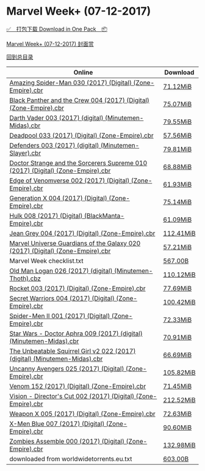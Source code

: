 # Marvel Week+ (07-12-2017)

[✅&emsp;打包下载 Download in One Pack&emsp;📦](https://pan.baidu.com/s/1eSCiTwu)

[Marvel Week+ (07-12-2017) 封面赏](/https://github.com/alicewish/markdown/blob/master/cover/Marvel-Week-07-12-2017-Covers.md)



[回到总目录](https://github.com/alicewish/markdown/blob/master/Catalogs.md)



Online | Download
--- | ---
[Amazing Spider-Man 030 (2017) (Digital) (Zone-Empire).cbr](https://github.com/alicewish/markdown/blob/master/comic/Amazing-Spider-Man-030-2017-Digital-Zone-Empire-cbr.md) | [71.12MiB](https://pan.baidu.com/s/1eSCiTwu#list/path=%2FMarvel%20Week%202017%20Q3%2FMarvel%20Week%2B%20%2807-12-2017%29%2F%E3%82%BF%E3%82%AD%E3%82%BD%E3%82%B3%E3%82%A4%E3%82%AA%E3%82%AF%E3%82%A8%E3%82%AD%E3%82%BF%E3%82%AA%E3%82%BB%E3%82%A4%E3%82%AD%E3%82%A4%E3%82%BD%E3%82%AD%E3%82%BD%E3%82%AB%E3%82%B1%E3%82%B1%E3%82%A4%E3%82%A8%E3%82%A4%E3%82%BF%E3%82%B9%E3%82%B1%E3%82%B1%E3%82%B3%E3%82%A8%E3%82%AD%E3%82%BB&parentPath=%2FMarvel%20Week%202017%20Q3)
[Black Panther and the Crew 004 (2017) (Digital) (Zone-Empire).cbr](https://github.com/alicewish/markdown/blob/master/comic/Black-Panther-Crew-004-2017-Digital-Zone-Empire-cbr.md) | [75.07MiB](https://pan.baidu.com/s/1eSCiTwu#list/path=%2FMarvel%20Week%202017%20Q3%2FMarvel%20Week%2B%20%2807-12-2017%29%2F%E3%82%BB%E3%82%AA%E3%82%AB%E3%82%AB%E3%82%A2%E3%82%A8%E3%82%BF%E3%82%A6%E3%82%BF%E3%82%A8%E3%82%B9%E3%82%A2%E3%82%BF%E3%82%AF%E3%82%B3%E3%82%AD%E3%82%B5%E3%82%AD%E3%82%A8%E3%82%B9%E3%82%B3%E3%82%AB%E3%82%BF%E3%82%A4%E3%82%AA%E3%82%AD%E3%82%A6%E3%82%AA%E3%82%AD%E3%82%BD%E3%82%B9%E3%82%A8&parentPath=%2FMarvel%20Week%202017%20Q3)
[Darth Vader 003 (2017) (digital) (Minutemen-Midas).cbr](https://github.com/alicewish/markdown/blob/master/comic/Darth-Vader-003-2017-digital-Minutemen-Midas-cbr.md) | [79.55MiB](https://pan.baidu.com/s/1eSCiTwu#list/path=%2FMarvel%20Week%202017%20Q3%2FMarvel%20Week%2B%20%2807-12-2017%29%2F%E3%82%BB%E3%82%A4%E3%82%AF%E3%82%BD%E3%82%B7%E3%82%A6%E3%82%B3%E3%82%AA%E3%82%B3%E3%82%A8%E3%82%AF%E3%82%BD%E3%82%AF%E3%82%BB%E3%82%B7%E3%82%BB%E3%82%AB%E3%82%B1%E3%82%A4%E3%82%B5%E3%82%A6%E3%82%AF%E3%82%AF%E3%82%B5%E3%82%A8%E3%82%AB%E3%82%BF%E3%82%BD%E3%82%B7%E3%82%B9%E3%82%A6%E3%82%B7&parentPath=%2FMarvel%20Week%202017%20Q3)
[Deadpool 033 (2017) (Digital) (Zone-Empire).cbr](https://github.com/alicewish/markdown/blob/master/comic/Deadpool-033-2017-Digital-Zone-Empire-cbr.md) | [57.56MiB](https://pan.baidu.com/s/1eSCiTwu#list/path=%2FMarvel%20Week%202017%20Q3%2FMarvel%20Week%2B%20%2807-12-2017%29%2F%E3%82%A8%E3%82%B7%E3%82%B7%E3%82%B7%E3%82%B7%E3%82%A6%E3%82%B1%E3%82%A6%E3%82%B7%E3%82%A2%E3%82%B9%E3%82%B3%E3%82%A2%E3%82%A6%E3%82%BD%E3%82%A4%E3%82%A6%E3%82%A6%E3%82%B9%E3%82%A2%E3%82%B3%E3%82%B1%E3%82%A2%E3%82%B5%E3%82%AF%E3%82%BB%E3%82%A4%E3%82%BD%E3%82%BB%E3%82%A4%E3%82%B1%E3%82%A2&parentPath=%2FMarvel%20Week%202017%20Q3)
[Defenders 003 (2017) (digital) (Minutemen-Slayer).cbr](https://github.com/alicewish/markdown/blob/master/comic/Defenders-003-2017-digital-Minutemen-Slayer-cbr.md) | [79.81MiB](https://pan.baidu.com/s/1eSCiTwu#list/path=%2FMarvel%20Week%202017%20Q3%2FMarvel%20Week%2B%20%2807-12-2017%29%2F%E3%82%AB%E3%82%B7%E3%82%A8%E3%82%B1%E3%82%AF%E3%82%AB%E3%82%A4%E3%82%AF%E3%82%A6%E3%82%B7%E3%82%AF%E3%82%AA%E3%82%A6%E3%82%A8%E3%82%A4%E3%82%A4%E3%82%BF%E3%82%BF%E3%82%B5%E3%82%A6%E3%82%A8%E3%82%AA%E3%82%A6%E3%82%A6%E3%82%A6%E3%82%A8%E3%82%A2%E3%82%AA%E3%82%B5%E3%82%B3%E3%82%B3%E3%82%AF&parentPath=%2FMarvel%20Week%202017%20Q3)
[Doctor Strange and the Sorcerers Supreme 010 (2017) (Digital) (Zone-Empire).cbr](https://github.com/alicewish/markdown/blob/master/comic/Doctor-Strange-Sorcerers-Supreme-010-2017-Digital-Zone-Empire-cbr.md) | [68.88MiB](https://pan.baidu.com/s/1eSCiTwu#list/path=%2FMarvel%20Week%202017%20Q3%2FMarvel%20Week%2B%20%2807-12-2017%29%2F%E3%82%B7%E3%82%AD%E3%82%B1%E3%82%A6%E3%82%A6%E3%82%AA%E3%82%A6%E3%82%AB%E3%82%A4%E3%82%BF%E3%82%AD%E3%82%A2%E3%82%B1%E3%82%B7%E3%82%AD%E3%82%B9%E3%82%B3%E3%82%BD%E3%82%A8%E3%82%B9%E3%82%B7%E3%82%B5%E3%82%B3%E3%82%B1%E3%82%B7%E3%82%A4%E3%82%B5%E3%82%AB%E3%82%A2%E3%82%B5%E3%82%BD%E3%82%AF&parentPath=%2FMarvel%20Week%202017%20Q3)
[Edge of Venomverse 002 (2017) (Digital) (Zone-Empire).cbr](https://github.com/alicewish/markdown/blob/master/comic/Edge-of-Venomverse-002-2017-Digital-Zone-Empire-cbr.md) | [61.93MiB](https://pan.baidu.com/s/1eSCiTwu#list/path=%2FMarvel%20Week%202017%20Q3%2FMarvel%20Week%2B%20%2807-12-2017%29%2F%E3%82%A8%E3%82%A2%E3%82%B1%E3%82%AF%E3%82%B3%E3%82%AD%E3%82%AF%E3%82%A6%E3%82%BF%E3%82%AF%E3%82%B5%E3%82%BF%E3%82%A4%E3%82%BB%E3%82%BF%E3%82%AD%E3%82%BB%E3%82%A4%E3%82%B9%E3%82%AF%E3%82%BD%E3%82%A8%E3%82%AF%E3%82%B9%E3%82%A4%E3%82%AD%E3%82%A4%E3%82%B7%E3%82%A8%E3%82%AD%E3%82%B3%E3%82%B7&parentPath=%2FMarvel%20Week%202017%20Q3)
[Generation X 004 (2017) (Digital) (Zone-Empire).cbr](https://github.com/alicewish/markdown/blob/master/comic/Generation-X-004-2017-Digital-Zone-Empire-cbr.md) | [75.14MiB](https://pan.baidu.com/s/1eSCiTwu#list/path=%2FMarvel%20Week%202017%20Q3%2FMarvel%20Week%2B%20%2807-12-2017%29%2F%E3%82%B1%E3%82%AF%E3%82%A8%E3%82%A8%E3%82%A2%E3%82%AA%E3%82%B1%E3%82%BB%E3%82%A6%E3%82%BF%E3%82%A4%E3%82%B3%E3%82%A8%E3%82%A2%E3%82%AA%E3%82%BB%E3%82%AB%E3%82%BD%E3%82%A6%E3%82%A2%E3%82%AF%E3%82%B3%E3%82%B7%E3%82%B1%E3%82%BD%E3%82%AF%E3%82%AA%E3%82%BF%E3%82%AF%E3%82%B1%E3%82%B1%E3%82%B7&parentPath=%2FMarvel%20Week%202017%20Q3)
[Hulk 008 (2017) (Digital) (BlackManta-Empire).cbr](https://github.com/alicewish/markdown/blob/master/comic/Hulk-008-2017-Digital-BlackManta-Empire-cbr.md) | [61.09MiB](https://pan.baidu.com/s/1eSCiTwu#list/path=%2FMarvel%20Week%202017%20Q3%2FMarvel%20Week%2B%20%2807-12-2017%29%2F%E3%82%B9%E3%82%B7%E3%82%A8%E3%82%A4%E3%82%AB%E3%82%A6%E3%82%B1%E3%82%B1%E3%82%A2%E3%82%A2%E3%82%AF%E3%82%AA%E3%82%B1%E3%82%AA%E3%82%AF%E3%82%B5%E3%82%B9%E3%82%BF%E3%82%AD%E3%82%BF%E3%82%B3%E3%82%AD%E3%82%B3%E3%82%BD%E3%82%BF%E3%82%B9%E3%82%A8%E3%82%B3%E3%82%A6%E3%82%B7%E3%82%A4%E3%82%AF&parentPath=%2FMarvel%20Week%202017%20Q3)
[Jean Grey 004 (2017) (Digital) (Zone-Empire).cbr](https://github.com/alicewish/markdown/blob/master/comic/Jean-Grey-004-2017-Digital-Zone-Empire-cbr.md) | [112.41MiB](https://pan.baidu.com/s/1eSCiTwu#list/path=%2FMarvel%20Week%202017%20Q3%2FMarvel%20Week%2B%20%2807-12-2017%29%2F%E3%82%B9%E3%82%B1%E3%82%A6%E3%82%BD%E3%82%BB%E3%82%BD%E3%82%B3%E3%82%BD%E3%82%AF%E3%82%A6%E3%82%BD%E3%82%A4%E3%82%A2%E3%82%A6%E3%82%A2%E3%82%BF%E3%82%B3%E3%82%BB%E3%82%B7%E3%82%B3%E3%82%BB%E3%82%BF%E3%82%BF%E3%82%BF%E3%82%B7%E3%82%AF%E3%82%AF%E3%82%A4%E3%82%BF%E3%82%AD%E3%82%B3%E3%82%AF&parentPath=%2FMarvel%20Week%202017%20Q3)
[Marvel Universe Guardians of the Galaxy 020 (2017) (Digital) (Zone-Empire).cbr](https://github.com/alicewish/markdown/blob/master/comic/Marvel-Universe-Guardians-of-Galaxy-020-2017-Digital-Zone-Empire-cbr.md) | [57.21MiB](https://pan.baidu.com/s/1eSCiTwu#list/path=%2FMarvel%20Week%202017%20Q3%2FMarvel%20Week%2B%20%2807-12-2017%29%2F%E3%82%BB%E3%82%B3%E3%82%B3%E3%82%B7%E3%82%BD%E3%82%AB%E3%82%B9%E3%82%BB%E3%82%AA%E3%82%A8%E3%82%BB%E3%82%BB%E3%82%BB%E3%82%A2%E3%82%B1%E3%82%BF%E3%82%A4%E3%82%AD%E3%82%A2%E3%82%AA%E3%82%BB%E3%82%AB%E3%82%B1%E3%82%AB%E3%82%BF%E3%82%AA%E3%82%A8%E3%82%A8%E3%82%B1%E3%82%BB%E3%82%A6%E3%82%A2&parentPath=%2FMarvel%20Week%202017%20Q3)
Marvel Week checklist.txt | [567.00B](https://pan.baidu.com/s/1eSCiTwu#list/path=%2FMarvel%20Week%202017%20Q3%2FMarvel%20Week%2B%20%2807-12-2017%29%2F%E3%82%AA%E3%82%A6%E3%82%AD%E3%82%AA%E3%82%B1%E3%82%A2%E3%82%B1%E3%82%A4%E3%82%BB%E3%82%B7%E3%82%A2%E3%82%B1%E3%82%BF%E3%82%B3%E3%82%B5%E3%82%B3%E3%82%A6%E3%82%B5%E3%82%AD%E3%82%A6%E3%82%AA%E3%82%A2%E3%82%A6%E3%82%AA%E3%82%A4%E3%82%B5%E3%82%A8%E3%82%BD%E3%82%BD%E3%82%B1%E3%82%B7%E3%82%AA&parentPath=%2FMarvel%20Week%202017%20Q3)
[Old Man Logan 026 (2017) (digital) (Minutemen-Thoth).cbz](https://github.com/alicewish/markdown/blob/master/comic/Old-Man-Logan-026-2017-digital-Minutemen-Thoth-cbz.md) | [110.12MiB](https://pan.baidu.com/s/1eSCiTwu#list/path=%2FMarvel%20Week%202017%20Q3%2FMarvel%20Week%2B%20%2807-12-2017%29%2F%E3%82%B1%E3%82%AD%E3%82%B1%E3%82%BD%E3%82%BF%E3%82%A8%E3%82%B3%E3%82%BF%E3%82%AB%E3%82%AA%E3%82%AB%E3%82%B9%E3%82%AF%E3%82%AD%E3%82%BD%E3%82%A8%E3%82%A8%E3%82%B9%E3%82%A8%E3%82%AD%E3%82%B7%E3%82%BB%E3%82%BD%E3%82%BB%E3%82%A8%E3%82%B5%E3%82%A4%E3%82%AB%E3%82%B7%E3%82%AD%E3%82%A2%E3%82%BD&parentPath=%2FMarvel%20Week%202017%20Q3)
[Rocket 003 (2017) (Digital) (Zone-Empire).cbr](https://github.com/alicewish/markdown/blob/master/comic/Rocket-003-2017-Digital-Zone-Empire-cbr.md) | [77.69MiB](https://pan.baidu.com/s/1eSCiTwu#list/path=%2FMarvel%20Week%202017%20Q3%2FMarvel%20Week%2B%20%2807-12-2017%29%2F%E3%82%AA%E3%82%B5%E3%82%B7%E3%82%A2%E3%82%B5%E3%82%B3%E3%82%B3%E3%82%A2%E3%82%A8%E3%82%AB%E3%82%BF%E3%82%A8%E3%82%AB%E3%82%B9%E3%82%A8%E3%82%B7%E3%82%BD%E3%82%B3%E3%82%B1%E3%82%B9%E3%82%B5%E3%82%B7%E3%82%AD%E3%82%A6%E3%82%B3%E3%82%B9%E3%82%B9%E3%82%BF%E3%82%AB%E3%82%A4%E3%82%B5%E3%82%AD&parentPath=%2FMarvel%20Week%202017%20Q3)
[Secret Warriors 004 (2017) (Digital) (Zone-Empire).cbr](https://github.com/alicewish/markdown/blob/master/comic/Secret-Warriors-004-2017-Digital-Zone-Empire-cbr.md) | [100.42MiB](https://pan.baidu.com/s/1eSCiTwu#list/path=%2FMarvel%20Week%202017%20Q3%2FMarvel%20Week%2B%20%2807-12-2017%29%2F%E3%82%AB%E3%82%A6%E3%82%A2%E3%82%AB%E3%82%BD%E3%82%A6%E3%82%BF%E3%82%B3%E3%82%B9%E3%82%B1%E3%82%B9%E3%82%AD%E3%82%B3%E3%82%A4%E3%82%B5%E3%82%AF%E3%82%B1%E3%82%A6%E3%82%B1%E3%82%AB%E3%82%A8%E3%82%AB%E3%82%AD%E3%82%BF%E3%82%BD%E3%82%AF%E3%82%B3%E3%82%AD%E3%82%AA%E3%82%A8%E3%82%A4%E3%82%B1&parentPath=%2FMarvel%20Week%202017%20Q3)
[Spider-Men II 001 (2017) (Digital) (Zone-Empire).cbr](https://github.com/alicewish/markdown/blob/master/comic/Spider-Men-II-001-2017-Digital-Zone-Empire-cbr.md) | [72.33MiB](https://pan.baidu.com/s/1eSCiTwu#list/path=%2FMarvel%20Week%202017%20Q3%2FMarvel%20Week%2B%20%2807-12-2017%29%2F%E3%82%BB%E3%82%A2%E3%82%B5%E3%82%AA%E3%82%A2%E3%82%A2%E3%82%BB%E3%82%BD%E3%82%B1%E3%82%B9%E3%82%AB%E3%82%BD%E3%82%BD%E3%82%A4%E3%82%A6%E3%82%B5%E3%82%AA%E3%82%B1%E3%82%A6%E3%82%BF%E3%82%AA%E3%82%AA%E3%82%B9%E3%82%B9%E3%82%A8%E3%82%B9%E3%82%AA%E3%82%A6%E3%82%BB%E3%82%A2%E3%82%B5%E3%82%B3&parentPath=%2FMarvel%20Week%202017%20Q3)
[Star Wars - Doctor Aphra 009 (2017) (digital) (Minutemen-Midas).cbr](https://github.com/alicewish/markdown/blob/master/comic/Star-Wars-Doctor-Aphra-009-2017-digital-Minutemen-Midas-cbr.md) | [70.91MiB](https://pan.baidu.com/s/1eSCiTwu#list/path=%2FMarvel%20Week%202017%20Q3%2FMarvel%20Week%2B%20%2807-12-2017%29%2F%E3%82%A8%E3%82%A2%E3%82%AD%E3%82%BD%E3%82%BB%E3%82%AD%E3%82%AF%E3%82%B9%E3%82%AD%E3%82%B9%E3%82%AB%E3%82%B7%E3%82%A8%E3%82%AA%E3%82%A4%E3%82%B7%E3%82%AD%E3%82%AA%E3%82%BD%E3%82%AF%E3%82%B7%E3%82%A4%E3%82%AF%E3%82%AA%E3%82%AD%E3%82%B7%E3%82%AF%E3%82%A4%E3%82%AA%E3%82%BF%E3%82%A2%E3%82%BB&parentPath=%2FMarvel%20Week%202017%20Q3)
[The Unbeatable Squirrel Girl v2 022 (2017) (digital) (Minutemen-Midas).cbr](https://github.com/alicewish/markdown/blob/master/comic/Unbeatable-Squirrel-Girl-v2-022-2017-digital-Minutemen-Midas-cbr.md) | [66.69MiB](https://pan.baidu.com/s/1eSCiTwu#list/path=%2FMarvel%20Week%202017%20Q3%2FMarvel%20Week%2B%20%2807-12-2017%29%2F%E3%82%BB%E3%82%B7%E3%82%AB%E3%82%BB%E3%82%B1%E3%82%AA%E3%82%A6%E3%82%AF%E3%82%AD%E3%82%AF%E3%82%AA%E3%82%BB%E3%82%BF%E3%82%B9%E3%82%A6%E3%82%B1%E3%82%BD%E3%82%B5%E3%82%BF%E3%82%AB%E3%82%A4%E3%82%B5%E3%82%AA%E3%82%B7%E3%82%BB%E3%82%BF%E3%82%A4%E3%82%AA%E3%82%B3%E3%82%AD%E3%82%B9%E3%82%B9&parentPath=%2FMarvel%20Week%202017%20Q3)
[Uncanny Avengers 025 (2017) (Digital) (Zone-Empire).cbr](https://github.com/alicewish/markdown/blob/master/comic/Uncanny-Avengers-025-2017-Digital-Zone-Empire-cbr.md) | [105.82MiB](https://pan.baidu.com/s/1eSCiTwu#list/path=%2FMarvel%20Week%202017%20Q3%2FMarvel%20Week%2B%20%2807-12-2017%29%2F%E3%82%AB%E3%82%AD%E3%82%A6%E3%82%AD%E3%82%A6%E3%82%AF%E3%82%A4%E3%82%B3%E3%82%A2%E3%82%AB%E3%82%B7%E3%82%A6%E3%82%A4%E3%82%BB%E3%82%B3%E3%82%BB%E3%82%B9%E3%82%B1%E3%82%A6%E3%82%B7%E3%82%A4%E3%82%AA%E3%82%A8%E3%82%AA%E3%82%AB%E3%82%AD%E3%82%AB%E3%82%B3%E3%82%B9%E3%82%B3%E3%82%BB%E3%82%BB&parentPath=%2FMarvel%20Week%202017%20Q3)
[Venom 152 (2017) (Digital) (Zone-Empire).cbr](https://github.com/alicewish/markdown/blob/master/comic/Venom-152-2017-Digital-Zone-Empire-cbr.md) | [71.45MiB](https://pan.baidu.com/s/1eSCiTwu#list/path=%2FMarvel%20Week%202017%20Q3%2FMarvel%20Week%2B%20%2807-12-2017%29%2F%E3%82%AD%E3%82%A8%E3%82%AD%E3%82%BB%E3%82%AD%E3%82%AA%E3%82%B3%E3%82%B1%E3%82%BF%E3%82%A8%E3%82%B1%E3%82%B5%E3%82%BF%E3%82%B9%E3%82%B3%E3%82%A8%E3%82%B7%E3%82%B9%E3%82%B1%E3%82%BB%E3%82%A6%E3%82%A6%E3%82%AF%E3%82%AF%E3%82%AF%E3%82%B3%E3%82%A2%E3%82%B7%E3%82%B9%E3%82%AF%E3%82%BD%E3%82%A6&parentPath=%2FMarvel%20Week%202017%20Q3)
[Vision - Director's Cut 002 (2017) (Digital) (Zone-Empire).cbr](https://github.com/alicewish/markdown/blob/master/comic/Vision-Directors-Cut-002-2017-Digital-Zone-Empire-cbr.md) | [212.52MiB](https://pan.baidu.com/s/1eSCiTwu#list/path=%2FMarvel%20Week%202017%20Q3%2FMarvel%20Week%2B%20%2807-12-2017%29%2F%E3%82%B1%E3%82%AD%E3%82%B9%E3%82%B3%E3%82%AF%E3%82%A8%E3%82%A6%E3%82%BF%E3%82%A2%E3%82%AD%E3%82%A4%E3%82%A2%E3%82%AA%E3%82%B9%E3%82%B3%E3%82%B3%E3%82%BF%E3%82%AD%E3%82%A6%E3%82%AD%E3%82%B5%E3%82%BD%E3%82%B9%E3%82%B9%E3%82%BF%E3%82%B5%E3%82%AF%E3%82%B5%E3%82%BF%E3%82%B5%E3%82%A8%E3%82%B9&parentPath=%2FMarvel%20Week%202017%20Q3)
[Weapon X 005 (2017) (Digital) (Zone-Empire).cbr](https://github.com/alicewish/markdown/blob/master/comic/Weapon-X-005-2017-Digital-Zone-Empire-cbr.md) | [72.63MiB](https://pan.baidu.com/s/1eSCiTwu#list/path=%2FMarvel%20Week%202017%20Q3%2FMarvel%20Week%2B%20%2807-12-2017%29%2F%E3%82%BF%E3%82%A8%E3%82%B9%E3%82%B7%E3%82%B1%E3%82%B9%E3%82%BD%E3%82%B5%E3%82%B7%E3%82%B7%E3%82%AB%E3%82%A4%E3%82%BF%E3%82%B3%E3%82%AB%E3%82%B7%E3%82%AD%E3%82%AD%E3%82%AA%E3%82%A2%E3%82%A8%E3%82%A8%E3%82%AB%E3%82%B5%E3%82%B3%E3%82%BB%E3%82%AF%E3%82%BD%E3%82%B3%E3%82%B3%E3%82%B9%E3%82%BD&parentPath=%2FMarvel%20Week%202017%20Q3)
[X-Men Blue 007 (2017) (Digital) (Zone-Empire).cbr](https://github.com/alicewish/markdown/blob/master/comic/X-Men-Blue-007-2017-Digital-Zone-Empire-cbr.md) | [90.60MiB](https://pan.baidu.com/s/1eSCiTwu#list/path=%2FMarvel%20Week%202017%20Q3%2FMarvel%20Week%2B%20%2807-12-2017%29%2F%E3%82%B1%E3%82%B7%E3%82%BB%E3%82%BD%E3%82%AF%E3%82%AF%E3%82%BD%E3%82%A2%E3%82%B3%E3%82%A4%E3%82%B1%E3%82%B9%E3%82%B3%E3%82%AF%E3%82%B1%E3%82%AF%E3%82%AA%E3%82%A6%E3%82%B5%E3%82%A6%E3%82%B1%E3%82%B7%E3%82%BB%E3%82%B1%E3%82%BB%E3%82%B9%E3%82%BF%E3%82%B1%E3%82%B1%E3%82%BB%E3%82%BD%E3%82%B1&parentPath=%2FMarvel%20Week%202017%20Q3)
[Zombies Assemble 000 (2017) (Digital) (Zone-Empire).cbr](https://github.com/alicewish/markdown/blob/master/comic/Zombies-Assemble-000-2017-Digital-Zone-Empire-cbr.md) | [132.98MiB](https://pan.baidu.com/s/1eSCiTwu#list/path=%2FMarvel%20Week%202017%20Q3%2FMarvel%20Week%2B%20%2807-12-2017%29%2F%E3%82%B3%E3%82%BD%E3%82%A6%E3%82%AA%E3%82%A8%E3%82%B3%E3%82%B5%E3%82%B5%E3%82%A2%E3%82%BB%E3%82%BB%E3%82%BB%E3%82%B3%E3%82%BB%E3%82%BD%E3%82%AB%E3%82%A4%E3%82%AD%E3%82%AD%E3%82%A6%E3%82%AD%E3%82%A8%E3%82%BD%E3%82%B5%E3%82%BB%E3%82%AB%E3%82%B5%E3%82%B3%E3%82%B5%E3%82%B9%E3%82%AD%E3%82%B9&parentPath=%2FMarvel%20Week%202017%20Q3)
downloaded from worldwidetorrents.eu.txt | [603.00B](https://pan.baidu.com/s/1eSCiTwu#list/path=%2FMarvel%20Week%202017%20Q3%2FMarvel%20Week%2B%20%2807-12-2017%29%2F%E3%82%AD%E3%82%AD%E3%82%B9%E3%82%B7%E3%82%A8%E3%82%B9%E3%82%BD%E3%82%B9%E3%82%B3%E3%82%BB%E3%82%BD%E3%82%B3%E3%82%A2%E3%82%B9%E3%82%AD%E3%82%BD%E3%82%AD%E3%82%AA%E3%82%A6%E3%82%A4%E3%82%BF%E3%82%BB%E3%82%AF%E3%82%AD%E3%82%B9%E3%82%AA%E3%82%A6%E3%82%A4%E3%82%A8%E3%82%A8%E3%82%AB%E3%82%BD&parentPath=%2FMarvel%20Week%202017%20Q3)